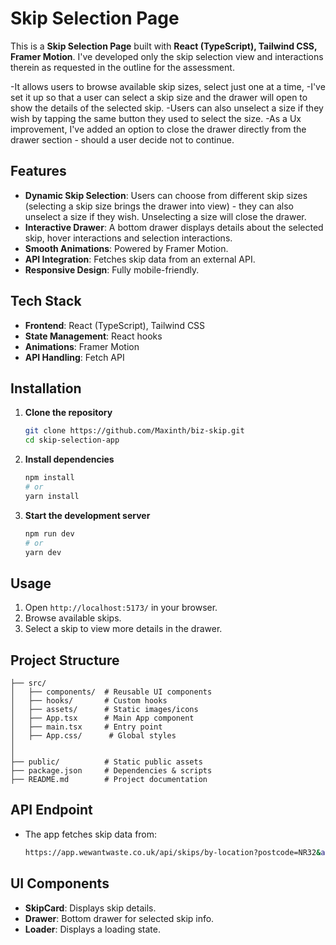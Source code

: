 # Skip Selection Page

This is a **Skip Selection Page** built with **React (TypeScript), Tailwind CSS, Framer Motion**.
I've developed only the skip selection view and interactions therein as requested in the outline for the assessment.

-It allows users to browse available skip sizes, select just one at a time,
-I've set it up so that a user can select a skip size and the drawer will open to show the details of the selected skip.
-Users can also unselect a size if they wish by tapping the same button they used to select the size.
-As a Ux improvement, I've added an option to close the drawer directly from the drawer section - should a user decide not to continue.

## Features

- **Dynamic Skip Selection**: Users can choose from different skip sizes (selecting a skip size brings the drawer into view) - they can also unselect a size if they wish. Unselecting a size will close the drawer.
- **Interactive Drawer**: A bottom drawer displays details about the selected skip, hover interactions and selection interactions.
- **Smooth Animations**: Powered by Framer Motion.
- **API Integration**: Fetches skip data from an external API.
- **Responsive Design**: Fully mobile-friendly.

## Tech Stack

- **Frontend**: React (TypeScript), Tailwind CSS
- **State Management**: React hooks
- **Animations**: Framer Motion
- **API Handling**: Fetch API

## Installation

1. **Clone the repository**
   ```sh
   git clone https://github.com/Maxinth/biz-skip.git
   cd skip-selection-app
   ```
2. **Install dependencies**
   ```sh
   npm install
   # or
   yarn install
   ```
3. **Start the development server**
   ```sh
   npm run dev
   # or
   yarn dev
   ```

## Usage

1. Open `http://localhost:5173/` in your browser.
2. Browse available skips.
3. Select a skip to view more details in the drawer.

## Project Structure

```
├── src/
│   ├── components/  # Reusable UI components
│   ├── hooks/       # Custom hooks
│   ├── assets/      # Static images/icons
│   ├── App.tsx      # Main App component
│   ├── main.tsx     # Entry point
│   ├── App.css/      # Global styles
│
│
├── public/          # Static public assets
├── package.json     # Dependencies & scripts
├── README.md        # Project documentation
```

## API Endpoint

- The app fetches skip data from:
  ```sh
  https://app.wewantwaste.co.uk/api/skips/by-location?postcode=NR32&area=Lowestoft
  ```

## UI Components

- **SkipCard**: Displays skip details.
- **Drawer**: Bottom drawer for selected skip info.
- **Loader**: Displays a loading state.
